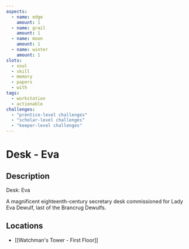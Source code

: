 ```yaml
---
aspects:
  - name: edge
    amount: 1
  - name: grail
    amount: 1
  - name: moon
    amount: 1
  - name: winter
    amount: 1
slots:
  - soul
  - skill
  - memory
  - papers
  - with
tags:
  - workstation
  - actionable
challenges:
  - "prentice-level challenges"
  - "scholar-level challenges"
  - "keeper-level challenges"
---
```


# Desk - Eva

## Description
Desk: Eva

A magnificent eighteenth-century secretary desk commissioned for Lady Eva Dewulf, last of the Brancrug Dewulfs.
## Locations
- [[Watchman's Tower - First Floor]]